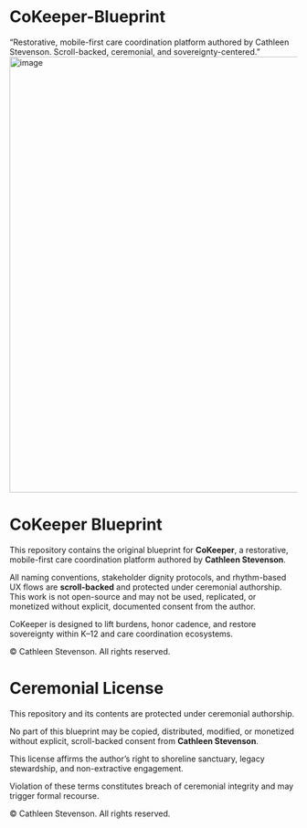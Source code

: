 # CoKeeper-Blueprint
“Restorative, mobile-first care coordination platform authored by Cathleen Stevenson. Scroll-backed, ceremonial, and sovereignty-centered.”
<img width="1357" height="764" alt="image" src="https://github.com/user-attachments/assets/c0bf4f28-8218-47a3-8c8c-259c52260416" />
# CoKeeper Blueprint

This repository contains the original blueprint for **CoKeeper**, a restorative, mobile-first care coordination platform authored by **Cathleen Stevenson**.

All naming conventions, stakeholder dignity protocols, and rhythm-based UX flows are **scroll-backed** and protected under ceremonial authorship. This work is not open-source and may not be used, replicated, or monetized without explicit, documented consent from the author.

CoKeeper is designed to lift burdens, honor cadence, and restore sovereignty within K–12 and care coordination ecosystems.

© Cathleen Stevenson. All rights reserved.

# Ceremonial License

This repository and its contents are protected under ceremonial authorship.

No part of this blueprint may be copied, distributed, modified, or monetized without explicit, scroll-backed consent from **Cathleen Stevenson**.

This license affirms the author’s right to shoreline sanctuary, legacy stewardship, and non-extractive engagement.

Violation of these terms constitutes breach of ceremonial integrity and may trigger formal recourse.

© Cathleen Stevenson. All rights reserved.


